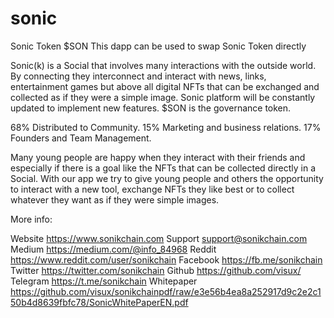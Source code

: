 # sonic
Sonic Token $SON
This dapp can be used to swap Sonic Token directly 

Sonic(k) is a Social that involves many interactions with the outside world. By connecting they interconnect and interact with news, links, entertainment games but above all digital NFTs that can be exchanged and collected as if they were a simple image. Sonic platform will be constantly updated to implement new features. $SON is the governance token.

68% Distributed to Community.
15% Marketing and business relations.
17% Founders and Team Management.

Many young people are happy when they interact with their friends and especially if there is a goal like the NFTs that can be collected directly in a Social. With our app we try to give young people and others the opportunity to interact with a new tool, exchange NFTs they like best or to collect whatever they want as if they were simple images.

More info:

Website
https://www.sonikchain.com
Support
support@sonikchain.com
Medium
https://medium.com/@info_84968
Reddit
https://www.reddit.com/user/sonikchain
Facebook
https://fb.me/sonikchain
Twitter
https://twitter.com/sonikchain
Github
https://github.com/visux/
Telegram
https://t.me/sonikchain
Whitepaper
https://github.com/visux/sonikchainpdf/raw/e3e56b4ea8a252917d9c2e2c150b4d8639fbfc78/SonicWhitePaperEN.pdf
